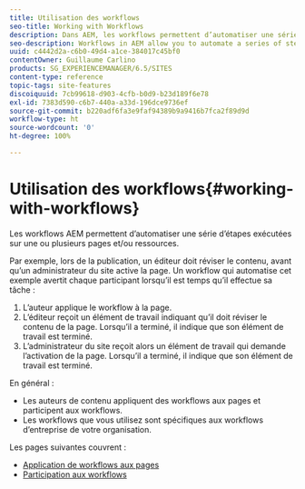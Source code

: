 ```yaml
---
title: Utilisation des workflows
seo-title: Working with Workflows
description: Dans AEM, les workflows permettent d’automatiser une série d’étapes effectuées sur une page ou une ressource.
seo-description: Workflows in AEM allow you to automate a series of steps that are performed on a page or asset.
uuid: c4442d2a-c6b0-49d4-a1ce-384017c45bf0
contentOwner: Guillaume Carlino
products: SG_EXPERIENCEMANAGER/6.5/SITES
content-type: reference
topic-tags: site-features
discoiquuid: 7cb99618-d903-4cfb-b0d9-b23d189f6e78
exl-id: 7383d590-c6b7-440a-a33d-196dce9736ef
source-git-commit: b220adf6fa3e9faf94389b9a9416b7fca2f89d9d
workflow-type: ht
source-wordcount: '0'
ht-degree: 100%

---
```


# Utilisation des workflows{#working-with-workflows}

Les workflows AEM permettent d’automatiser une série d’étapes exécutées sur une ou plusieurs pages et/ou ressources.

Par exemple, lors de la publication, un éditeur doit réviser le contenu, avant qu’un administrateur du site active la page. Un workflow qui automatise cet exemple avertit chaque participant lorsqu’il est temps qu’il effectue sa tâche :

1. L’auteur applique le workflow à la page.
1. L’éditeur reçoit un élément de travail indiquant qu’il doit réviser le contenu de la page. Lorsqu’il a terminé, il indique que son élément de travail est terminé.
1. L’administrateur du site reçoit alors un élément de travail qui demande l’activation de la page. Lorsqu’il a terminé, il indique que son élément de travail est terminé.

En général :

* Les auteurs de contenu appliquent des workflows aux pages et participent aux workflows.
* Les workflows que vous utilisez sont spécifiques aux workflows d’entreprise de votre organisation.

Les pages suivantes couvrent :

* [Application de workflows aux pages](/help/sites-authoring/workflows-applying.md)
* [Participation aux workflows](/help/sites-authoring/workflows-participating.md)
